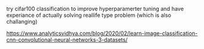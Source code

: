 try cifar100 classification to improve hyperparamerter tuning and have experiance of actually solving reallife type problem (which is also challanging)

https://www.analyticsvidhya.com/blog/2020/02/learn-image-classification-cnn-convolutional-neural-networks-3-datasets/

